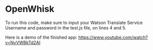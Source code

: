 # OpenWhisk

To run this code, make sure to input your Watson Translate Service Username and
password in the test.js file, on lines 4 and 5.  

Here is a demo of the finished app: https://www.youtube.com/watch?v=NvVWBkTd2AI
